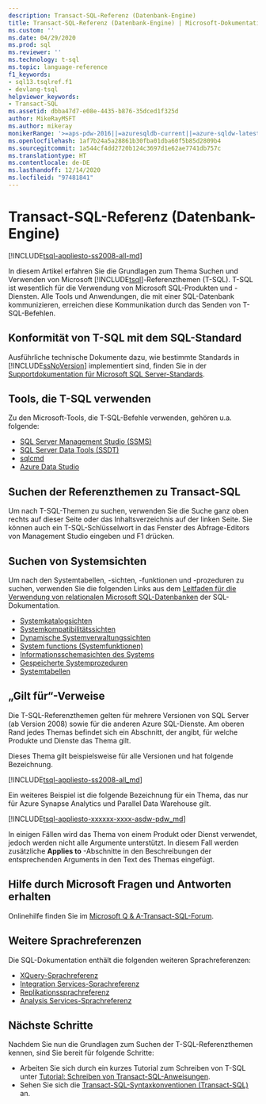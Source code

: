 ```yaml
---
description: Transact-SQL-Referenz (Datenbank-Engine)
title: Transact-SQL-Referenz (Datenbank-Engine) | Microsoft-Dokumentation
ms.custom: ''
ms.date: 04/29/2020
ms.prod: sql
ms.reviewer: ''
ms.technology: t-sql
ms.topic: language-reference
f1_keywords:
- sql13.tsqlref.f1
- devlang-tsql
helpviewer_keywords:
- Transact-SQL
ms.assetid: dbba47d7-e08e-4435-b876-35dced1f325d
author: MikeRayMSFT
ms.author: mikeray
monikerRange: '>=aps-pdw-2016||=azuresqldb-current||=azure-sqldw-latest||>=sql-server-2016||>=sql-server-linux-2017||=azuresqldb-mi-current'
ms.openlocfilehash: 1af7b24a5a28861b30fba01dba60f5b85d2809b4
ms.sourcegitcommit: 1a544cf4dd2720b124c3697d1e62ae7741db757c
ms.translationtype: HT
ms.contentlocale: de-DE
ms.lasthandoff: 12/14/2020
ms.locfileid: "97481841"
---
```

# <a name="transact-sql-reference-database-engine"></a>Transact-SQL-Referenz (Datenbank-Engine)
[!INCLUDE[tsql-appliesto-ss2008-all-md](../includes/tsql-appliesto-ss2008-all-md.md)]

In diesem Artikel erfahren Sie die Grundlagen zum Thema Suchen und Verwenden von Microsoft [!INCLUDE[tsql](../includes/tsql-md.md)]-Referenzthemen (T-SQL). T-SQL ist wesentlich für die Verwendung von Microsoft SQL-Produkten und -Diensten. Alle Tools und Anwendungen, die mit einer SQL-Datenbank kommunizieren, erreichen diese Kommunikation durch das Senden von T-SQL-Befehlen.  

## <a name="t-sql-compliance-to-sql-standard"></a>Konformität von T-SQL mit dem SQL-Standard
Ausführliche technische Dokumente dazu, wie bestimmte Standards in [!INCLUDE[ssNoVersion](../includes/ssnoversion-md.md)] implementiert sind, finden Sie in der [Supportdokumentation für Microsoft SQL Server-Standards](/openspecs/sql_standards/ms-sqlstandlp/89fb00b1-4b9e-4296-92ce-a2b3f7ca01d2).

## <a name="tools-that-use-t-sql"></a>Tools, die T-SQL verwenden
Zu den Microsoft-Tools, die T-SQL-Befehle verwenden, gehören u.a. folgende:

- [SQL Server Management Studio (SSMS)](../ssms/download-sql-server-management-studio-ssms.md)
- [SQL Server Data Tools (SSDT)](../ssdt/download-sql-server-data-tools-ssdt.md)
- [sqlcmd](../tools/sqlcmd-utility.md)
- [Azure Data Studio](../azure-data-studio/what-is.md)
  
## <a name="locate-the-transact-sql-reference-topics"></a>Suchen der Referenzthemen zu Transact-SQL  
Um nach T-SQL-Themen zu suchen, verwenden Sie die Suche ganz oben rechts auf dieser Seite oder das Inhaltsverzeichnis auf der linken Seite. Sie können auch ein T-SQL-Schlüsselwort in das Fenster des Abfrage-Editors von Management Studio eingeben und F1 drücken. 
  
## <a name="find-system-views"></a>Suchen von Systemsichten
Um nach den Systemtabellen, -sichten, -funktionen und -prozeduren zu suchen, verwenden Sie die folgenden Links aus dem [Leitfaden für die Verwendung von relationalen Microsoft SQL-Datenbanken](../relational-databases/databases/databases.md) der SQL-Dokumentation.

- [Systemkatalogsichten](../relational-databases/system-catalog-views/catalog-views-transact-sql.md)
- [Systemkompatibilitätssichten](../relational-databases/system-compatibility-views/system-compatibility-views-transact-sql.md)
- [Dynamische Systemverwaltungssichten](../relational-databases/system-dynamic-management-views/system-dynamic-management-views.md)
- [System functions (Systemfunktionen)](../relational-databases/system-functions/system-functions-category-transact-sql.md)
- [Informationsschemasichten des Systems](../relational-databases/system-information-schema-views/system-information-schema-views-transact-sql.md)
- [Gespeicherte Systemprozeduren](../relational-databases/system-stored-procedures/system-stored-procedures-transact-sql.md)
- [Systemtabellen](../relational-databases/system-tables/system-tables-transact-sql.md)

## <a name="applies-to-references"></a>„Gilt für“-Verweise  
 Die T-SQL-Referenzthemen gelten für mehrere Versionen von SQL Server (ab Version 2008) sowie für die anderen Azure SQL-Dienste. Am oberen Rand jedes Themas befindet sich ein Abschnitt, der angibt, für welche Produkte und Dienste das Thema gilt. 

Dieses Thema gilt beispielsweise für alle Versionen und hat folgende Bezeichnung. 
  
 [!INCLUDE[tsql-appliesto-ss2008-all_md](../includes/tsql-appliesto-ss2008-all-md.md)]   

Ein weiteres Beispiel ist die folgende Bezeichnung für ein Thema, das nur für Azure Synapse Analytics und Parallel Data Warehouse gilt.

[!INCLUDE[tsql-appliesto-xxxxxx-xxxx-asdw-pdw_md](../includes/applies-to-version/asa-pdw.md)]

In einigen Fällen wird das Thema von einem Produkt oder Dienst verwendet, jedoch werden nicht alle Argumente unterstützt. In diesem Fall werden zusätzliche **Applies to** -Abschnitte in den Beschreibungen der entsprechenden Arguments in den Text des Themas eingefügt.  
 
## <a name="get-help-from-microsoft-q--a"></a>Hilfe durch Microsoft Fragen und Antworten erhalten  
Onlinehilfe finden Sie im [Microsoft Q & A-Transact-SQL-Forum](/answers/topics/sql-server-transact-sql.html).  
 
## <a name="see-other-language-references"></a>Weitere Sprachreferenzen
Die SQL-Dokumentation enthält die folgenden weiteren Sprachreferenzen:
  
- [XQuery-Sprachreferenz](../xquery/xquery-language-reference-sql-server.md)
- [Integration Services-Sprachreferenz](../integration-services/integration-services-language-reference.md)
- [Replikationssprachreferenz](../relational-databases/replication/replication-language-reference.md)
- [Analysis Services-Sprachreferenz](../mdx/multidimensional-expressions-mdx-reference.md)  

## <a name="next-steps"></a>Nächste Schritte
Nachdem Sie nun die Grundlagen zum Suchen der T-SQL-Referenzthemen kennen, sind Sie bereit für folgende Schritte:

- Arbeiten Sie sich durch ein kurzes Tutorial zum Schreiben von T-SQL unter [Tutorial: Schreiben von Transact-SQL-Anweisungen](../t-sql/tutorial-writing-transact-sql-statements.md). 
- Sehen Sie sich die [Transact-SQL-Syntaxkonventionen &#40;Transact-SQL&#41;](../t-sql/language-elements/transact-sql-syntax-conventions-transact-sql.md) an.  

  
